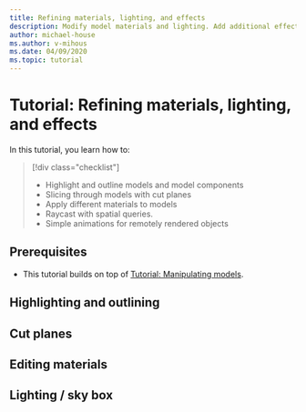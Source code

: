 ```yaml
---
title: Refining materials, lighting, and effects
description: Modify model materials and lighting. Add additional effects like outlining and cut planes.
author: michael-house
ms.author: v-mihous
ms.date: 04/09/2020
ms.topic: tutorial
---
```


# Tutorial: Refining materials, lighting, and effects

In this tutorial, you learn how to:

> [!div class="checklist"]
>
> * Highlight and outline models and model components
> * Slicing through models with cut planes
> * Apply different materials to models
> * Raycast with spatial queries.
> * Simple animations for remotely rendered objects

## Prerequisites

* This tutorial builds on top of [Tutorial: Manipulating models](..\manipulate-models\manipulate-models.md).

## Highlighting and outlining

## Cut planes

## Editing materials

## Lighting / sky box
